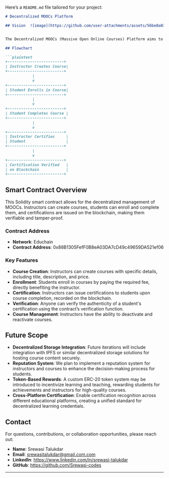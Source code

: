 Here’s a `README.md` file tailored for your project:

```markdown
# Decentralized MOOCs Platform

## Vision  ![image](https://github.com/user-attachments/assets/56be8a03-37ec-4a2d-b925-417818286edd)


The Decentralized MOOCs (Massive Open Online Courses) Platform aims to revolutionize online education by leveraging blockchain technology. By providing a transparent, secure, and decentralized system for course creation, enrollment, and certification, we empower instructors and students to engage in education without intermediaries, ensuring trust and authenticity in the learning process.

## Flowchart

```plaintext
+-------------------------+
| Instructor Creates Course|
+-------------------------+
            |
            v
+-------------------------+
| Student Enrolls in Course|
+-------------------------+
            |
            v
+-------------------------+
| Student Completes Course |
+-------------------------+
            |
            v
+-------------------------+
| Instructor Certifies     |
| Student                  |
+-------------------------+
            |
            v
+-------------------------+
| Certification Verified   |
| on Blockchain            |
+-------------------------+
```

## Smart Contract Overview

This Solidity smart contract allows for the decentralized management of MOOCs. Instructors can create courses, students can enroll and complete them, and certifications are issued on the blockchain, making them verifiable and tamper-proof.

### Contract Address

- **Network**: Educhain
- **Contract Address**: 0x88B1305FefF0B8eA03DA7cD49c49659DA521ef06

### Key Features

- **Course Creation**: Instructors can create courses with specific details, including title, description, and price.
- **Enrollment**: Students enroll in courses by paying the required fee, directly benefiting the instructor.
- **Certification**: Instructors can issue certifications to students upon course completion, recorded on the blockchain.
- **Verification**: Anyone can verify the authenticity of a student's certification using the contract’s verification function.
- **Course Management**: Instructors have the ability to deactivate and reactivate courses.

## Future Scope

- **Decentralized Storage Integration**: Future iterations will include integration with IPFS or similar decentralized storage solutions for hosting course content securely.
- **Reputation System**: We plan to implement a reputation system for instructors and courses to enhance the decision-making process for students.
- **Token-Based Rewards**: A custom ERC-20 token system may be introduced to incentivize learning and teaching, rewarding students for achievements and instructors for high-quality courses.
- **Cross-Platform Certification**: Enable certification recognition across different educational platforms, creating a unified standard for decentralized learning credentials.

## Contact

For questions, contributions, or collaboration opportunities, please reach out:

- **Name**: Srewasi Talukdar
- **Email**: srewasitalukdar@gmail.com.com
- **LinkedIn**: https://www.linkedin.com/in/srewasi-talukdar
- **GitHub**: https://github.com/Srewasi-codes

---




